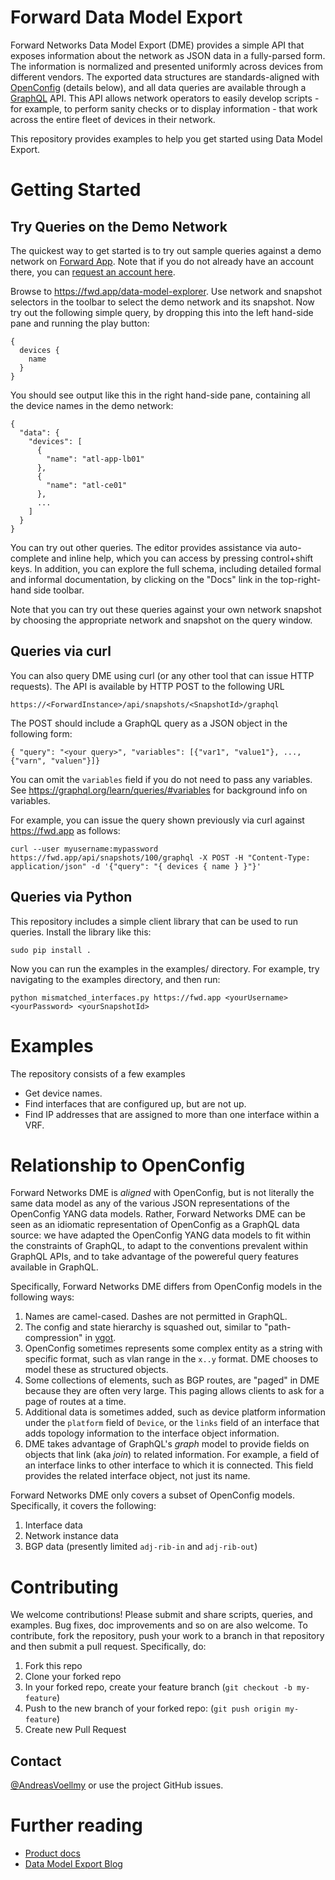 
# Forward Data Model Export

Forward Networks Data Model Export (DME) provides a simple API that exposes information about the network as JSON data in a
fully-parsed form. The information is normalized and presented uniformly across devices from different vendors. The
exported data structures are standards-aligned with [OpenConfig](http://www.openconfig.net/) (details below), and
all data queries are available through a [GraphQL](https://graphql.org/) API. This API allows network operators to
easily develop scripts - for example, to perform sanity checks or to display information - that work across the entire
fleet of devices in their network.

This repository provides examples to help you get started using Data Model Export.

# Getting Started

## Try Queries on the Demo Network

The quickest way to get started is to try out sample queries against a demo network on [Forward App](https://fwd.app/). Note that if
you do not already have an account there, you can
[request an account here](https://www.forwardnetworks.com/network-mapping-software/).

Browse to https://fwd.app/data-model-explorer. Use network and snapshot selectors in the toolbar to select the demo
network and its snapshot. Now try out the following simple query, by dropping this into the left hand-side pane and
running the play button:
```
{
  devices {
    name
  }
}
```

You should see output like this in the right hand-side pane, containing all the device names in the demo network:
```
{
  "data": {
    "devices": [
      {
        "name": "atl-app-lb01"
      },
      {
        "name": "atl-ce01"
      },
      ...
    ]
  }
}
```

You can try out other queries. The editor provides assistance via auto-complete and inline help, which you can access
by pressing control+shift keys. In addition, you can explore the full schema, including detailed formal and informal
documentation, by clicking on the "Docs" link in the top-right-hand side toolbar.

Note that you can try out these queries against your own network snapshot by choosing the appropriate network and
snapshot on the query window.

## Queries via curl

You can also query DME using curl (or any other tool that can issue HTTP requests). The API is available by HTTP POST to
the following URL
```
https://<ForwardInstance>/api/snapshots/<SnapshotId>/graphql
```
The POST should include a GraphQL query as a JSON object in the following form:
```
{ "query": "<your query>", "variables": [{"var1", "value1"}, ..., {"varn", "valuen"}]}
```
You can omit the `variables` field if you do not need to pass any variables. See
https://graphql.org/learn/queries/#variables for background info on variables.

For example, you can issue the query shown previously via curl against https://fwd.app as follows:

```
curl --user myusername:mypassword https://fwd.app/api/snapshots/100/graphql -X POST -H "Content-Type: application/json" -d '{"query": "{ devices { name } }"}'
```

## Queries via Python

This repository includes a simple client library that can be used to run queries. Install the library like this:
```
sudo pip install .
```

Now you can run the examples in the examples/ directory. For example, try navigating to the examples directory, and then
run:
```
python mismatched_interfaces.py https://fwd.app <yourUsername> <yourPassword> <yourSnapshotId>
```

# Examples

The repository consists of a few examples
* Get device names.
* Find interfaces that are configured up, but are not up.
* Find IP addresses that are assigned to more than one interface within a VRF.

# Relationship to OpenConfig

Forward Networks DME is *aligned* with OpenConfig, but is not literally the same data model as any of the various
JSON representations of the OpenConfig YANG data models. Rather, Forward Networks DME can be seen as an idiomatic
representation of OpenConfig as a GraphQL data source: we have adapted the OpenConfig YANG data models to fit within
the constraints of GraphQL, to adapt to the conventions prevalent within GraphQL APIs, and to take advantage of the
powereful query features available in GraphQL.

Specifically, Forward Networks DME differs from OpenConfig models in the following ways:
1. Names are camel-cased. Dashes are not permitted in GraphQL.
2. The config and state hierarchy is squashed out, similar to "path-compression" in
[ygot](https://github.com/openconfig/ygot/blob/master/docs/design.md#openconfig-path-compression).
3. OpenConfig sometimes represents some complex entity as a string with specific format, such as vlan range in the
`x..y` format. DME chooses to model these as structured objects.
4. Some collections of elements, such as BGP routes, are "paged" in DME because they are often very large. This paging
allows clients to ask for a page of routes at a time.
5. Additional data is sometimes added, such as device platform information under the `platform` field of `Device`, or
the `links` field of an interface that adds topology information to the interface object information.
6. DME takes advantage of GraphQL's *graph* model to provide fields on objects that link (aka *join*) to related
information. For example, a field of an interface links to other interface to which it is connected. This field
provides the related interface object, not just its name.

Forward Networks DME only covers a subset of OpenConfig models. Specifically, it covers the following:
1. Interface data
2. Network instance data
3. BGP data (presently limited `adj-rib-in` and `adj-rib-out`)

# Contributing

We welcome contributions! Please submit and share scripts, queries, and examples. Bug fixes, doc improvements and so on
are also welcome. To contribute, fork the repository, push your work to a branch in that repository and then submit a
pull request. Specifically, do:

1. Fork this repo
2. Clone your forked repo
2. In your forked repo, create your feature branch (`git checkout -b my-feature`)
3. Push to the new branch of your forked repo: (`git push origin my-feature`)
4. Create new Pull Request

## Contact

[@AndreasVoellmy](@AndreasVoellmy) or use the project GitHub issues.

# Further reading

* [Product docs](https://app.forwardnetworks.com/docs/applications/data_model_export/)
* [Data Model Export Blog](https://app.forwardnetworks.com/TBD)

